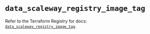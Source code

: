 # `data_scaleway_registry_image_tag`

Refer to the Terraform Registry for docs: [`data_scaleway_registry_image_tag`](https://registry.terraform.io/providers/scaleway/scaleway/2.59.0/docs/data-sources/registry_image_tag).
